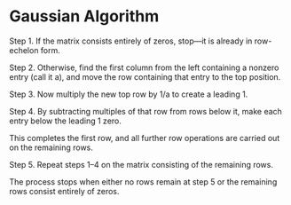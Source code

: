 # Gaussian Algorithm

Step 1. If the matrix consists entirely of zeros, stop—it is already in row-echelon form.

Step 2. Otherwise, find the first column from the left containing a nonzero entry (call it a),
and move the row containing that entry to the top position.

Step 3. Now multiply the new top row by 1/a to create a leading 1.

Step 4. By subtracting multiples of that row from rows below it, make each entry below the
leading 1 zero.

This completes the first row, and all further row operations are carried out on the remaining rows.

Step 5. Repeat steps 1–4 on the matrix consisting of the remaining rows.

The process stops when either no rows remain at step 5 or the remaining rows consist entirely of zeros.